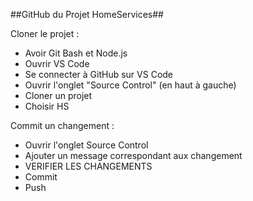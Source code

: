 ##GitHub du Projet HomeServices##


Cloner le projet : 
- Avoir Git Bash et Node.js
- Ouvrir VS Code
- Se connecter à GitHub sur VS Code
- Ouvrir l'onglet "Source Control" (en haut à gauche)
- Cloner un projet
- Choisir HS


Commit un changement :
- Ouvrir l'onglet Source Control
- Ajouter un message correspondant aux changement
- VERIFIER LES CHANGEMENTS
- Commit
- Push

